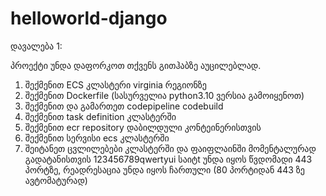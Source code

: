 # helloworld-django
დავალება 1:

პროექტი უნდა დაფორკოთ თქვენს გითჰაბზე აუცილებლად.

1) შექმენით ECS კლასტერი virginia რეგიონზე
2) შექმენით Dockerfile (სასურველია python3.10 ვერსია გამოიყენოთ)
3) შექმენით და გამართეთ codepipeline codebuild
4) შექმენით task definition კლასტერში
5) შექმენით ecr repository დაბილდული კონტეინერისთვის
6) შექმენით სერვისი ecs კლასტერში
7) შეიტანეთ ცვლილებები კლასტერში და ფაიფლაინში მომენტალურად გადატანისთვის
123456789qwertyui
საიტt უნდა იყოს წვდომადი 443 პორტზე, რეადრესაცია უნდა იყოს ჩართული (80 პორტიდან 443 ზე ავტომატურად)


